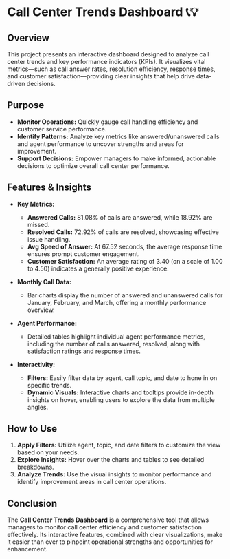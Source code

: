 # Call Center Trends Dashboard 📞💡

## Overview
This project presents an interactive dashboard designed to analyze call center trends and key performance indicators (KPIs). It visualizes vital metrics—such as call answer rates, resolution efficiency, response times, and customer satisfaction—providing clear insights that help drive data-driven decisions.

## Purpose
- **Monitor Operations:** Quickly gauge call handling efficiency and customer service performance.
- **Identify Patterns:** Analyze key metrics like answered/unanswered calls and agent performance to uncover strengths and areas for improvement.
- **Support Decisions:** Empower managers to make informed, actionable decisions to optimize overall call center performance.

## Features & Insights
- **Key Metrics:**
  - **Answered Calls:** 81.08% of calls are answered, while 18.92% are missed.
  - **Resolved Calls:** 72.92% of calls are resolved, showcasing effective issue handling.
  - **Avg Speed of Answer:** At 67.52 seconds, the average response time ensures prompt customer engagement.
  - **Customer Satisfaction:** An average rating of 3.40 (on a scale of 1.00 to 4.50) indicates a generally positive experience.
  
- **Monthly Call Data:**
  - Bar charts display the number of answered and unanswered calls for January, February, and March, offering a monthly performance overview.
  
- **Agent Performance:**
  - Detailed tables highlight individual agent performance metrics, including the number of calls answered, resolved, along with satisfaction ratings and response times.
  
- **Interactivity:**
  - **Filters:** Easily filter data by agent, call topic, and date to hone in on specific trends.
  - **Dynamic Visuals:** Interactive charts and tooltips provide in-depth insights on hover, enabling users to explore the data from multiple angles.

## How to Use
1. **Apply Filters:** Utilize agent, topic, and date filters to customize the view based on your needs.
2. **Explore Insights:** Hover over the charts and tables to see detailed breakdowns.
3. **Analyze Trends:** Use the visual insights to monitor performance and identify improvement areas in call center operations.

## Conclusion
The **Call Center Trends Dashboard** is a comprehensive tool that allows managers to monitor call center efficiency and customer satisfaction effectively. Its interactive features, combined with clear visualizations, make it easier than ever to pinpoint operational strengths and opportunities for enhancement.
